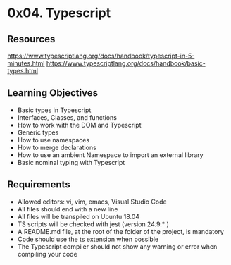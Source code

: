 # 0x04. Typescript

## Resources
<https://www.typescriptlang.org/docs/handbook/typescript-in-5-minutes.html>
<https://www.typescriptlang.org/docs/handbook/basic-types.html>

## Learning Objectives
* Basic types in Typescript
* Interfaces, Classes, and functions
* How to work with the DOM and Typescript
* Generic types
* How to use namespaces
* How to merge declarations
* How to use an ambient Namespace to import an external library
* Basic nominal typing with Typescript

## Requirements
* Allowed editors: vi, vim, emacs, Visual Studio Code
* All files should end with a new line
* All files will be transpiled on Ubuntu 18.04
* TS scripts will be checked with jest (version 24.9.* )
* A README.md file, at the root of the folder of the project, is mandatory
* Code should use the ts extension when possible
* The Typescript compiler should not show any warning or error when compiling your code
